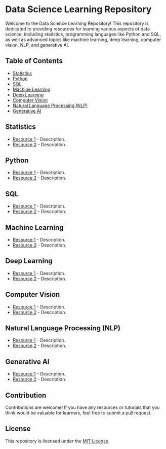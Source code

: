 # Data Science Learning Repository

Welcome to the Data Science Learning Repository! This repository is dedicated to providing resources for learning various aspects of data science, including statistics, programming languages like Python and SQL, as well as advanced topics like machine learning, deep learning, computer vision, NLP, and generative AI.

## Table of Contents

- [Statistics](#statistics)
- [Python](#python)
- [SQL](#sql)
- [Machine Learning](#machine-learning)
- [Deep Learning](#deep-learning)
- [Computer Vision](#computer-vision)
- [Natural Language Processing (NLP)](#natural-language-processing-nlp)
- [Generative AI](#generative-ai)

## Statistics

- [Resource 1](link) - Description.
- [Resource 2](link) - Description.

## Python

- [Resource 1](link) - Description.
- [Resource 2](link) - Description.

## SQL

- [Resource 1](link) - Description.
- [Resource 2](link) - Description.

## Machine Learning

- [Resource 1](link) - Description.
- [Resource 2](link) - Description.

## Deep Learning

- [Resource 1](link) - Description.
- [Resource 2](link) - Description.

## Computer Vision

- [Resource 1](link) - Description.
- [Resource 2](link) - Description.

## Natural Language Processing (NLP)

- [Resource 1](link) - Description.
- [Resource 2](link) - Description.

## Generative AI

- [Resource 1](link) - Description.
- [Resource 2](link) - Description.

## Contribution

Contributions are welcome! If you have any resources or tutorials that you think would be valuable for learners, feel free to submit a pull request.

## License

This repository is licensed under the [MIT License](LICENSE).
